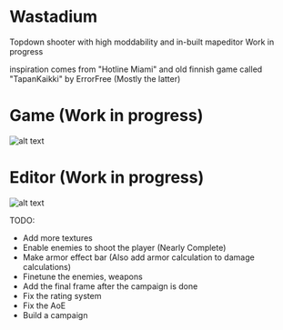 # Wastadium
Topdown shooter with high moddability and in-built mapeditor
Work in progress

inspiration comes from "Hotline Miami" and old finnish game called "TapanKaikki" by ErrorFree (Mostly the latter)

# Game (Work in progress)
![alt text](https://i.imgur.com/DMmw1Jo.png)
# Editor (Work in progress)
![alt text](https://i.imgur.com/99b4sjq.png)


TODO:
  - Add more textures
  - Enable enemies to shoot the player (Nearly Complete)
  - Make armor effect bar (Also add armor calculation to damage calculations)
  - Finetune the enemies, weapons
  - Add the final frame after the campaign is done
  - Fix the rating system
  - Fix the AoE
  - Build a campaign
